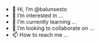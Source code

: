 - 👋 Hi, I’m @balunsesto
- 👀 I’m interested in ...
- 🌱 I’m currently learning ...
- 💞️ I’m looking to collaborate on ...
- 📫 How to reach me ...

<!---
balunsesto/balunsesto is a ✨ special ✨ repository because its `README.md` (this file) appears on your GitHub profile.
You can click the Preview link to take a look at your changes.
--->
